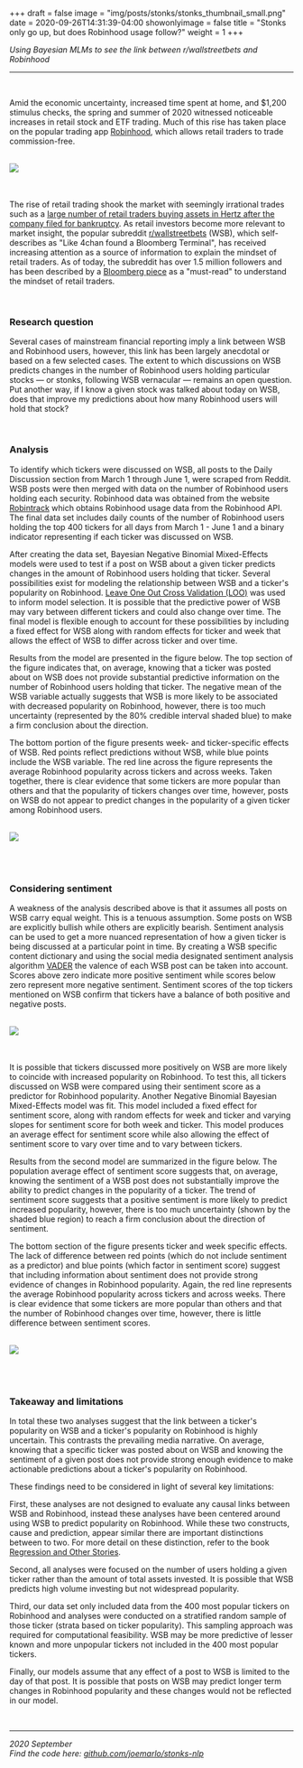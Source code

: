 +++
draft = false
image = "img/posts/stonks/stonks_thumbnail_small.png"
date = 2020-09-26T14:31:39-04:00
showonlyimage = false
title = "Stonks only go up, but does Robinhood usage follow?"
weight = 1
+++

*Using Bayesian MLMs to see the link between r/wallstreetbets and Robinhood*
<!--more-->
***

<br>


Amid the economic uncertainty, increased time spent at home, and $1,200 stimulus checks, the spring and summer of 2020 witnessed noticeable increases in retail stock and ETF trading. Much of this rise has taken place on the popular trading app [Robinhood](https://robinhood.com/us/en/), which allows retail traders to trade commission-free.

<br>

<div class="frame" >
  <img src="/img/posts/stonks/RH_usage.png">
</div>

<br>
<br>

The rise of retail trading shook the market with seemingly irrational trades such as a [large number of retail traders buying assets in Hertz after the company filed for bankruptcy](https://www.forbes.com/advisor/investing/robinhood-bankrupt-hertz/). As retail investors become more relevant to market insight, the popular subreddit [r/wallstreetbets](https://www.reddit.com/r/wallstreetbets/) (WSB), which self-describes as "Like 4chan found a Bloomberg Terminal", has received increasing attention as a source of information to explain the mindset of retail traders. As of today, the subreddit has over 1.5 million followers and has been described by a [Bloomberg piece](https://www.bloomberg.com/news/articles/2020-09-15/big-investors-are-dying-to-know-what-the-little-guys-are-doing) as a "must-read" to understand the mindset of retail traders.

<br>

### Research question

Several cases of mainstream financial reporting imply a link between WSB and Robinhood users, however, this link has been largely anecdotal or based on a few selected cases. The extent to which discussions on WSB predicts changes in the number of Robinhood users holding particular stocks — or stonks, following WSB vernacular — remains an open question. Put another way, if I know a given stock was talked about today on WSB, does that improve my predictions about how many Robinhood users will hold that stock?

<br>

### Analysis

To identify which tickers were discussed on WSB, all posts to the Daily Discussion section from March 1 through June 1, were scraped from Reddit. WSB posts were then merged with data on the number of Robinhood users holding each security. Robinhood data was obtained from the website [Robintrack](https://robintrack.net) which obtains Robinhood usage data from the Robinhood API. The final data set includes daily counts of the number of Robinhood users holding the top 400 tickers for all days from March 1 - June 1 and a binary indicator representing if each ticker was discussed on WSB.

After creating the data set, Bayesian Negative Binomial Mixed-Effects models were used to test if a post on WSB about a given ticker predicts changes in the amount of Robinhood users holding that ticker. Several possibilities exist for modeling the relationship between WSB and a ticker's popularity on Robinhood. [Leave One Out Cross Validation (LOO)](http://www.stat.columbia.edu/~gelman/research/unpublished/loo_stan.pdf) was used to inform model selection. It is possible that the predictive power of WSB may vary between different tickers and could also change over time. The final model is flexible enough to account for these possibilities by including a fixed effect for WSB along with random effects for ticker and week that allows the effect of WSB to differ across ticker and over time.

Results from the model are presented in the figure below. The top section of the figure indicates that, on average, knowing that a ticker was posted about on WSB does not provide substantial predictive information on the number of Robinhood users holding that ticker. The negative mean of the WSB variable actually suggests that WSB is more likely to be associated with decreased popularity on Robinhood, however, there is too much uncertainty (represented by the 80% credible interval shaded blue) to make a firm conclusion about the direction.

The bottom portion of the figure presents week- and ticker-specific effects of WSB. Red points reflect predictions without WSB, while blue points include the WSB variable. The red line across the figure represents the average Robinhood popularity across tickers and across weeks. Taken together, there is clear evidence that some tickers are more popular than others and that the popularity of tickers changes over time, however, posts on WSB do not appear to predict changes in the popularity of a given ticker among Robinhood users.

<br>

<div class="frame">
  <img src="/img/posts/stonks/wsb_combined.png">
</div>

<br>
<br>
<br>

### Considering sentiment

A weakness of the analysis described above is that it assumes all posts on WSB carry equal weight. This is a tenuous assumption. Some posts on WSB are explicitly bullish while others are explicitly bearish. Sentiment analysis can be used to get a more nuanced representation of how a given ticker is being discussed at a particular point in time. By creating a WSB specific content dictionary and using the social media designated sentiment analysis algorithm [VADER](http://comp.social.gatech.edu/papers/icwsm14.vader.hutto.pdf) the valence of each WSB post can be taken into account. Scores above zero indicate more positive sentiment while scores below zero represent more negative sentiment. Sentiment scores of the top tickers mentioned on WSB confirm that tickers have a balance of both positive and negative posts.

<br>

<div class="frame">
  <img src="/img/posts/stonks/scores_by_top_mentions.png">
</div>

<br>
<br>

It is possible that tickers discussed more positively on WSB are more likely to coincide with increased popularity on Robinhood. To test this, all tickers discussed on WSB were compared using their sentiment score as a predictor for Robinhood popularity. Another Negative Binomial Bayesian Mixed-Effects model was fit. This model included a fixed effect for sentiment score, along with random effects for week and ticker and varying slopes for sentiment score for both week and ticker. This model produces an average effect for sentiment score while also allowing the effect of sentiment score to vary over time and to vary between tickers.

Results from the second model are summarized in the figure below. The population average effect of sentiment score suggests that, on average, knowing the sentiment of a WSB post does not substantially improve the ability to predict changes in the popularity of a ticker. The trend of sentiment score suggests that a positive sentiment is more likely to predict increased popularity, however, there is too much uncertainty (shown by the shaded blue region) to reach a firm conclusion about the direction of sentiment.

The bottom section of the figure presents ticker and week specific effects. The lack of difference between red points (which do not include sentiment as a predictor) and blue points (which factor in sentiment score) suggest that including information about sentiment does not provide strong evidence of changes in Robinhood popularity. Again, the red line represents the average Robinhood popularity across tickers and across weeks. There is clear evidence that some tickers are more popular than others and that the number of Robinhood changes over time, however, there is little difference between sentiment scores.

<br>

<div class="frame">
  <img src="/img/posts/stonks/sentiment_combined.png">
</div>

<br>
<br>
<br>

### Takeaway and limitations

In total these two analyses suggest that the link between a ticker's popularity on WSB and a ticker's popularity on Robinhood is highly uncertain. This contrasts the prevailing media narrative. On average, knowing that a specific ticker was posted about on WSB and knowing the sentiment of a given post does not provide strong enough evidence to make actionable predictions about a ticker's popularity on Robinhood.

These findings need to be considered in light of several key limitations:

First, these analyses are not designed to evaluate any causal links between WSB and Robinhood, instead these analyses have been centered around using WSB to predict popularity on Robinhood. While these two constructs, cause and prediction, appear similar there are important distinctions between to two. For more detail on these distinction, refer to the book [Regression and Other Stories](https://avehtari.github.io/ROS-Examples/).

Second, all analyses were focused on the number of users holding a given ticker rather than the amount of total assets invested. It is possible that WSB predicts high volume investing but not widespread popularity.

Third, our data set only included data from the 400 most popular tickers on Robinhood and analyses were conducted on a stratified random sample of those ticker (strata based on ticker popularity). This sampling approach was required for computational feasibility. WSB may be more predictive of lesser known and more unpopular tickers not included in the 400 most popular tickers.

Finally, our models assume that any effect of a post to WSB is limited to the day of that post. It is possible that posts on WSB may predict longer term changes in Robinhood popularity and these changes would not be reflected in our model.

<br>

---
*2020 September*  
*Find the code here: [github.com/joemarlo/stonks-nlp](https://github.com/joemarlo/stonks-nlp)*

<!-- Load custom CSS -->
<link rel="stylesheet" type="text/css" href="/posts-css/ATUS-clustering.css">
